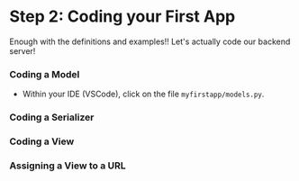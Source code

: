 # Step 2: Coding your First App
Enough with the definitions and examples!! Let's actually code our backend server!
### Coding a Model
- Within your IDE (VSCode), click on the file `myfirstapp/models.py`.
### Coding a Serializer
### Coding a View
### Assigning a View to a URL